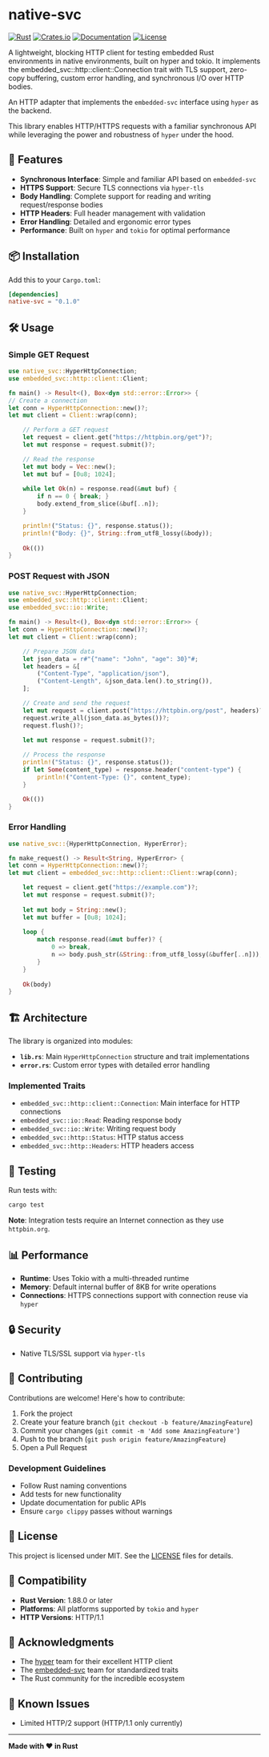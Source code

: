 # native-svc

[![Rust](https://img.shields.io/badge/rust-1.88.0%2B-orange.svg)](https://www.rust-lang.org)
[![Crates.io](https://img.shields.io/crates/v/native-svc)](https://crates.io/crates/native-svc)
[![Documentation](https://docs.rs/native-svc/badge.svg)](https://docs.rs/native-svc)
[![License](https://img.shields.io/badge/license-MIT%2FApache--2.0-blue.svg)](LICENSE)

A lightweight, blocking HTTP client for testing embedded Rust environments in native environments, built on hyper and tokio. It implements the embedded_svc::http::client::Connection trait with TLS support, zero-copy buffering, custom error handling, and synchronous I/O over HTTP bodies.

An HTTP adapter that implements the `embedded-svc` interface using `hyper` as the backend.

This library enables HTTP/HTTPS requests with a familiar synchronous API while leveraging the power and robustness of `hyper` under the hood.

## 🚀 Features

- **Synchronous Interface**: Simple and familiar API based on `embedded-svc`
- **HTTPS Support**: Secure TLS connections via `hyper-tls`
- **Body Handling**: Complete support for reading and writing request/response bodies
- **HTTP Headers**: Full header management with validation
- **Error Handling**: Detailed and ergonomic error types
- **Performance**: Built on `hyper` and `tokio` for optimal performance

## 📦 Installation

Add this to your `Cargo.toml`:
```toml
[dependencies]
native-svc = "0.1.0"
```
## 🛠️ Usage

### Simple GET Request
```rust
use native_svc::HyperHttpConnection;
use embedded_svc::http::client::Client;

fn main() -> Result<(), Box<dyn std::error::Error>> {
// Create a connection
let conn = HyperHttpConnection::new()?;
let mut client = Client::wrap(conn);

    // Perform a GET request
    let request = client.get("https://httpbin.org/get")?;
    let mut response = request.submit()?;

    // Read the response
    let mut body = Vec::new();
    let mut buf = [0u8; 1024];
    
    while let Ok(n) = response.read(&mut buf) {
        if n == 0 { break; }
        body.extend_from_slice(&buf[..n]);
    }

    println!("Status: {}", response.status());
    println!("Body: {}", String::from_utf8_lossy(&body));
    
    Ok(())
}
```
### POST Request with JSON
```rust
use native_svc::HyperHttpConnection;
use embedded_svc::http::client::Client;
use embedded_svc::io::Write;

fn main() -> Result<(), Box<dyn std::error::Error>> {
let conn = HyperHttpConnection::new()?;
let mut client = Client::wrap(conn);

    // Prepare JSON data
    let json_data = r#"{"name": "John", "age": 30}"#;
    let headers = &[
        ("Content-Type", "application/json"),
        ("Content-Length", &json_data.len().to_string()),
    ];

    // Create and send the request
    let mut request = client.post("https://httpbin.org/post", headers)?;
    request.write_all(json_data.as_bytes())?;
    request.flush()?;
    
    let mut response = request.submit()?;

    // Process the response
    println!("Status: {}", response.status());
    if let Some(content_type) = response.header("content-type") {
        println!("Content-Type: {}", content_type);
    }

    Ok(())
}
```
### Error Handling
```rust
use native_svc::{HyperHttpConnection, HyperError};

fn make_request() -> Result<String, HyperError> {
let conn = HyperHttpConnection::new()?;
let mut client = embedded_svc::http::client::Client::wrap(conn);

    let request = client.get("https://example.com")?;
    let mut response = request.submit()?;
    
    let mut body = String::new();
    let mut buffer = [0u8; 1024];
    
    loop {
        match response.read(&mut buffer)? {
            0 => break,
            n => body.push_str(&String::from_utf8_lossy(&buffer[..n])),
        }
    }
    
    Ok(body)
}
```
## 🏗️ Architecture

The library is organized into modules:

- **`lib.rs`**: Main `HyperHttpConnection` structure and trait implementations
- **`error.rs`**: Custom error types with detailed error handling

### Implemented Traits

- `embedded_svc::http::client::Connection`: Main interface for HTTP connections
- `embedded_svc::io::Read`: Reading response body
- `embedded_svc::io::Write`: Writing request body
- `embedded_svc::http::Status`: HTTP status access
- `embedded_svc::http::Headers`: HTTP headers access

## 🧪 Testing

Run tests with:
```bash
cargo test
```
**Note**: Integration tests require an Internet connection as they use `httpbin.org`.

## 📊 Performance

- **Runtime**: Uses Tokio with a multi-threaded runtime
- **Memory**: Default internal buffer of 8KB for write operations
- **Connections**: HTTPS connections support with connection reuse via `hyper`

## 🔒 Security

- Native TLS/SSL support via `hyper-tls`

## 🤝 Contributing

Contributions are welcome! Here's how to contribute:

1. Fork the project
2. Create your feature branch (`git checkout -b feature/AmazingFeature`)
3. Commit your changes (`git commit -m 'Add some AmazingFeature'`)
4. Push to the branch (`git push origin feature/AmazingFeature`)
5. Open a Pull Request

### Development Guidelines

- Follow Rust naming conventions
- Add tests for new functionality
- Update documentation for public APIs
- Ensure `cargo clippy` passes without warnings

## 📄 License

This project is licensed under MIT. See the [LICENSE](LICENSE) files for details.

## 🔄 Compatibility

- **Rust Version**: 1.88.0 or later
- **Platforms**: All platforms supported by `tokio` and `hyper`
- **HTTP Versions**: HTTP/1.1

## 🙏 Acknowledgments

- The [hyper](https://github.com/hyperium/hyper) team for their excellent HTTP client
- The [embedded-svc](https://github.com/esp-rs/embedded-svc) team for standardized traits
- The Rust community for the incredible ecosystem

## 🐛 Known Issues

- Limited HTTP/2 support (HTTP/1.1 only currently)

---

**Made with ❤️ in Rust**
